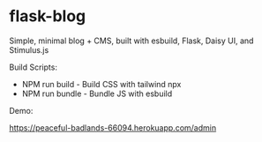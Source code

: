 # flask-blog

Simple, minimal blog + CMS, built with esbuild, Flask, Daisy UI, and Stimulus.js

Build Scripts:
  - NPM run build - Build CSS with tailwind npx
  - NPM run bundle - Bundle JS with esbuild

Demo:

https://peaceful-badlands-66094.herokuapp.com/admin
